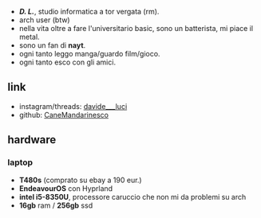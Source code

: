 * ***D. L.***, studio informatica a tor vergata (rm).
* arch user (btw)
* nella vita oltre a fare l'universitario basic, sono un batterista, mi piace il metal.
* sono un fan di **nayt**.
* ogni tanto leggo manga/guardo film/gioco.
* ogni tanto esco con gli amici.

## link
* instagram/threads: [davide___luci](https://www.instagram.com/davide___luci) 
* github: [CaneMandarinesco](https://github.com/CaneMandarinesco)

## hardware
### laptop
* **T480s** (comprato su ebay a 190 eur.)
* **EndeavourOS** con Hyprland
* **intel i5-8350U**, processore caruccio che non mi da problemi su arch
* **16gb** ram / **256gb** ssd